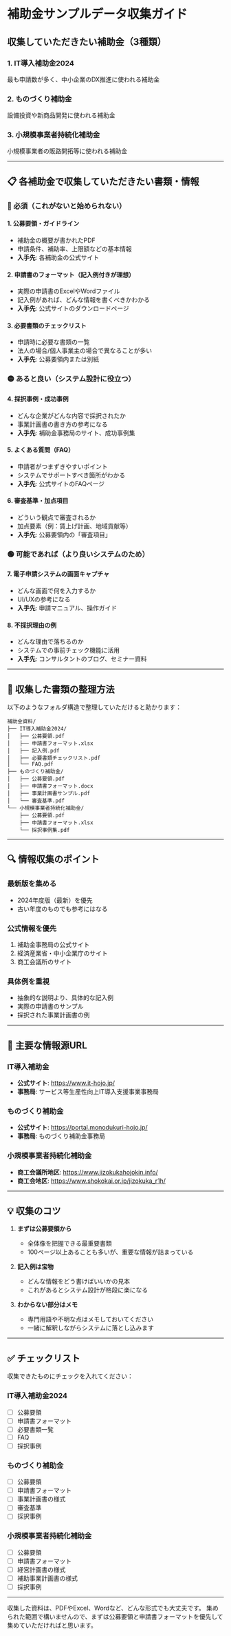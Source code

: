 # 補助金サンプルデータ収集ガイド

## 収集していただきたい補助金（3種類）

### 1. IT導入補助金2024
最も申請数が多く、中小企業のDX推進に使われる補助金

### 2. ものづくり補助金
設備投資や新商品開発に使われる補助金

### 3. 小規模事業者持続化補助金
小規模事業者の販路開拓等に使われる補助金

---

## 📋 各補助金で収集していただきたい書類・情報

### 🔴 必須（これがないと始められない）

#### 1. **公募要領・ガイドライン**
- 補助金の概要が書かれたPDF
- 申請条件、補助率、上限額などの基本情報
- **入手先**: 各補助金の公式サイト

#### 2. **申請書のフォーマット（記入例付きが理想）**
- 実際の申請書のExcelやWordファイル
- 記入例があれば、どんな情報を書くべきかわかる
- **入手先**: 公式サイトのダウンロードページ

#### 3. **必要書類のチェックリスト**
- 申請時に必要な書類の一覧
- 法人の場合/個人事業主の場合で異なることが多い
- **入手先**: 公募要領内または別紙

### 🟡 あると良い（システム設計に役立つ）

#### 4. **採択事例・成功事例**
- どんな企業がどんな内容で採択されたか
- 事業計画書の書き方の参考になる
- **入手先**: 補助金事務局のサイト、成功事例集

#### 5. **よくある質問（FAQ）**
- 申請者がつまずきやすいポイント
- システムでサポートすべき箇所がわかる
- **入手先**: 公式サイトのFAQページ

#### 6. **審査基準・加点項目**
- どういう観点で審査されるか
- 加点要素（例：賃上げ計画、地域貢献等）
- **入手先**: 公募要領内の「審査項目」

### 🟢 可能であれば（より良いシステムのため）

#### 7. **電子申請システムの画面キャプチャ**
- どんな画面で何を入力するか
- UI/UXの参考になる
- **入手先**: 申請マニュアル、操作ガイド

#### 8. **不採択理由の例**
- どんな理由で落ちるのか
- システムでの事前チェック機能に活用
- **入手先**: コンサルタントのブログ、セミナー資料

---

## 📁 収集した書類の整理方法

以下のようなフォルダ構造で整理していただけると助かります：

```
補助金資料/
├── IT導入補助金2024/
│   ├── 公募要領.pdf
│   ├── 申請書フォーマット.xlsx
│   ├── 記入例.pdf
│   ├── 必要書類チェックリスト.pdf
│   └── FAQ.pdf
├── ものづくり補助金/
│   ├── 公募要領.pdf
│   ├── 申請書フォーマット.docx
│   ├── 事業計画書サンプル.pdf
│   └── 審査基準.pdf
└── 小規模事業者持続化補助金/
    ├── 公募要領.pdf
    ├── 申請書フォーマット.xlsx
    └── 採択事例集.pdf
```

---

## 🔍 情報収集のポイント

### 最新版を集める
- 2024年度版（最新）を優先
- 古い年度のものでも参考にはなる

### 公式情報を優先
1. 補助金事務局の公式サイト
2. 経済産業省・中小企業庁のサイト
3. 商工会議所のサイト

### 具体例を重視
- 抽象的な説明より、具体的な記入例
- 実際の申請書のサンプル
- 採択された事業計画書の例

---

## 📌 主要な情報源URL

### IT導入補助金
- **公式サイト**: https://www.it-hojo.jp/
- **事務局**: サービス等生産性向上IT導入支援事業事務局

### ものづくり補助金
- **公式サイト**: https://portal.monodukuri-hojo.jp/
- **事務局**: ものづくり補助金事務局

### 小規模事業者持続化補助金
- **商工会議所地区**: https://www.jizokukahojokin.info/
- **商工会地区**: https://www.shokokai.or.jp/jizokuka_r1h/

---

## 💡 収集のコツ

1. **まずは公募要領から**
   - 全体像を把握できる最重要書類
   - 100ページ以上あることも多いが、重要な情報が詰まっている

2. **記入例は宝物**
   - どんな情報をどう書けばいいかの見本
   - これがあるとシステム設計が格段に楽になる

3. **わからない部分はメモ**
   - 専門用語や不明な点はメモしておいてください
   - 一緒に解釈しながらシステムに落とし込みます

---

## ✅ チェックリスト

収集できたものにチェックを入れてください：

### IT導入補助金2024
- [ ] 公募要領
- [ ] 申請書フォーマット
- [ ] 必要書類一覧
- [ ] FAQ
- [ ] 採択事例

### ものづくり補助金
- [ ] 公募要領
- [ ] 申請書フォーマット
- [ ] 事業計画書の様式
- [ ] 審査基準
- [ ] 採択事例

### 小規模事業者持続化補助金
- [ ] 公募要領
- [ ] 申請書フォーマット
- [ ] 経営計画書の様式
- [ ] 補助事業計画書の様式
- [ ] 採択事例

---

収集した資料は、PDFやExcel、Wordなど、どんな形式でも大丈夫です。
集められた範囲で構いませんので、まずは公募要領と申請書フォーマットを優先して集めていただければと思います。